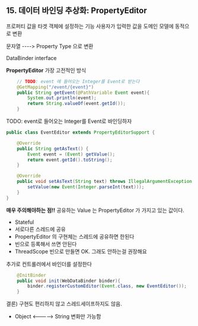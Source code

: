 ## 15. 데이터 바인딩 추상화: PropertyEditor

프로퍼티 값을 타겟 객체에 설정하는 기능
사용자가 입력한 값을 도메인 모델에 동적으로 변환


문자열 ----> Property Type 으로 변환

DataBinder interface


**PropertyEditor**
가장 고전적인 방식


```java
    // TODO: event 에 들어오는 Integer를 Event로 받는다
    @GetMapping("/event/{event}")
    public String getEvent(@PathVariable Event event){
        System.out.println(event);
        return String.valueOf(event.getId());
    }
```

TODO: event로 들어오는 Integer를 Event로 바인딩하자

```java
public class EventEditor extends PropertyEditorSupport {

    @Override
    public String getAsText() {
        Event event = (Event) getValue();
        return event.getId().toString();
    }

    @Override
    public void setAsText(String text) throws IllegalArgumentException {
        setValue(new Event(Integer.parseInt(text)));
    }
}

```

**매우 주의해야하는 점!!**
공유하는 Value 는 PropertyEditor 가 가지고 있는 값이다.
- Stateful
- 서로다른 스레드에 공유
- PropertyEditor 의 구현체는 스레드에 공유하면 한된다
- 빈으로 등록해서 쓰면 안된다
- ThreadScope 빈으로 만들면 OK. 그래도 안하는걸 권장해요


추가로 컨트롤러에서 바인더를 설정한다
```java
    @InitBinder
    public void init(WebDataBinder binder){
        binder.registerCustomEditor(Event.class, new EventEditor());
    }
```



결론) 구현도 편리하지 않고 스레드세이프하지도 않음. 
- Object <-----> String 변화만 가능함